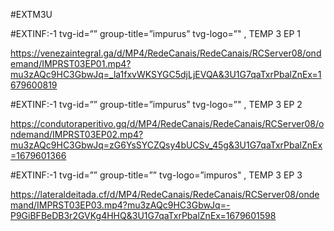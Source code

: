 #EXTM3U

#EXTINF:-1 tvg-id=”” group-title=”impurus” tvg-logo=”" , TEMP 3 EP 1 

https://venezaintegral.ga/d/MP4/RedeCanais/RedeCanais/RCServer08/ondemand/IMPRST03EP01.mp4?mu3zAQc9HC3GbwJq=_la1fxvWKSYGC5djLjEVQA&3U1G7qaTxrPbalZnEx=1679600819

#EXTINF:-1 tvg-id=”” group-title=”impurus” tvg-logo=”" , TEMP 3 EP 2

https://condutoraperitivo.gq/d/MP4/RedeCanais/RedeCanais/RCServer08/ondemand/IMPRST03EP02.mp4?mu3zAQc9HC3GbwJq=zG6YsSYCZQsy4bUCSv_45g&3U1G7qaTxrPbalZnEx=1679601366

#EXTINF:-1 tvg-id=”” group-title=”” tvg-logo=”impuros" , TEMP 3 EP 3

https://lateraldeitada.cf/d/MP4/RedeCanais/RedeCanais/RCServer08/ondemand/IMPRST03EP03.mp4?mu3zAQc9HC3GbwJq=-P9GiBFBeDB3r2GVKg4HHQ&3U1G7qaTxrPbalZnEx=1679601598

